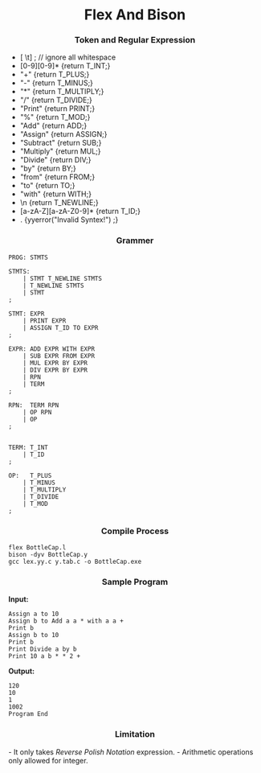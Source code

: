 <h1 align = "center">Flex And Bison</h1>


<h3 align = "center">Token and Regular Expression</h3>

- [ \t]   ; // ignore all whitespace
- [0-9][0-9]*               {return T_INT;}
- "+"                       {return T_PLUS;}
- "-"                       {return T_MINUS;}
- "*"                       {return T_MULTIPLY;}
- "/"                       {return T_DIVIDE;}
- "Print"					{return PRINT;}
- "%"                       {return T_MOD;}
- "Add"					    {return ADD;}
- "Assign"				    {return ASSIGN;}
- "Subtract"				{return SUB;}
- "Multiply"				{return MUL;}
- "Divide"				    {return DIV;}
- "by"					    {return BY;}
- "from"					{return FROM;}
- "to"					    {return TO;}
- "with"					{return WITH;}
- \n                        {return T_NEWLINE;}
- [a-zA-Z][a-zA-Z0-9]*      {return T_ID;}
- .						    {yyerror("Invalid Syntex!") ;}
 

<h3 align = "center">Grammer</h3>

~~~
PROG: STMTS	

STMTS:					   
	| STMT T_NEWLINE STMTS 
	| T_NEWLINE STMTS
	| STMT 					
;

STMT: EXPR
	| PRINT EXPR			 
	| ASSIGN T_ID TO EXPR 	 
;

EXPR: ADD EXPR WITH EXPR 	 
	| SUB EXPR FROM EXPR 	 
	| MUL EXPR BY EXPR 		 
	| DIV EXPR BY EXPR 		 	
	| RPN					 
	| TERM 					 
;

RPN:  TERM RPN				 
	| OP RPN				 
	| OP					 
;
 

TERM: T_INT					 
	| T_ID 					 
;

OP:   T_PLUS				 
    | T_MINUS				 
    | T_MULTIPLY			 
    | T_DIVIDE				 
    | T_MOD					 
;

~~~

<h3 align = "center">Compile Process</h3>

~~~
flex BottleCap.l
bison -dyv BottleCap.y
gcc lex.yy.c y.tab.c -o BottleCap.exe
~~~

<h3 align = "center">Sample Program</h3>
<b>Input:</b>

~~~
Assign a to 10
Assign b to Add a a * with a a +
Print b
Assign b to 10
Print b
Print Divide a by b
Print 10 a b * * 2 +
~~~

<b>Output:</b>
~~~
120
10
1
1002
Program End
~~~

<h3 align = "center">Limitation </h3>
- It only takes <i>Reverse Polish Notation</i>  expression.
- Arithmetic operations only allowed for integer.

